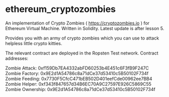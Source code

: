 # ethereum_cryptozombies
An implementation of Crypto Zombies ( https://cryptozombies.io ) for Ethereum Virtual Machine. Written in Solidity. Latest update is after lesson 5.

Provides you with an army of crypto zombies which you can use to attack helpless little crypto kitties.

The relevant contract are deployed in the Ropsten Test network. Contract addresses:

Zombie Attack: 0xf159Db7EA4332abFD60253b4E451c6F3fB9F247C
Zombie Factory: 0x9E2d1A54786c8a71dCe37d53410c5B50102F734f
Zombie Feeding: 0x7730F5CfcC471bEB502D401eefCde00962ee7BB4
Zombie Helper: 0xf343f847657d34B6EC70A9C27597E926C5869C55
Zombie Ownership: 0x9E2d1A54786c8a71dCe37d53410c5B50102F734f
